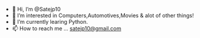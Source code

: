 - 👋 Hi, I’m @Satejp10
- 👀 I’m interested in Computers,Automotives,Movies & alot of other things!
- 🌱 I’m currently learing Python.
- 📫 How to reach me ... satejp10@gmail.com

<!---
Satejp10/Satejp10 is a ✨ special ✨ repository because its `README.md` (this file) appears on your GitHub profile.
You can click the Preview link to take a look at your changes.
--->
